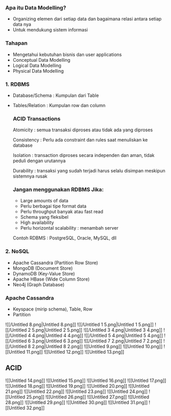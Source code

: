 ### Apa itu Data Modelling?
- Organizing elemen dari setiap data dan bagaimana relasi antara setiap data nya
- Untuk mendukung sistem informasi
### Tahapan
- Mengetahui kebutuhan bisnis dan user applications
- Conceptual Data Modelling
- Logical Data Modelling
- Physical Data Modelling
  
### 1. RDBMS
- Database/Schema : Kumpulan dari Table
- Tables/Relation : Kumpulan row dan column
    
    ### ACID Transactions
    
    Atomicity : semua transaksi diproses atau tidak ada yang diproses
    
    Consistency : Perlu ada constraint dan rules saat menuliskan ke database
    
    Isolation : transaction diproses secara independen dan aman, tidak peduli dengan urutannya
    
    Durability : transaksi yang sudah terjadi harus selalu disimpan meskipun sistemnya rusak
    
    ### Jangan menggunakan RDBMS Jika:
    
    - Large amounts of data
    - Perlu berbagai tipe format data
    - Perlu throughput banyak atau fast read
    - Schema yang fleksibel
    - High availability
    - Perlu horizontal scalability : menambah server
    
    Contoh RDBMS : PostgreSQL, Oracle, MySQL, dll
    
  
### 2. NoSQL
- Apache Cassandra (Partition Row Store)
- MongoDB (Document Store)
- DynamoDB (Key-Value Store)
- Apache HBase (Wide Column Store)
- Neo4j (Graph Database)
### Apache Cassandra
- Keyspace (mirip schema), Table, Row
- Partition
  
![[/Untitled 8.png|Untitled 8.png]]
![[/Untitled 1 5.png|Untitled 1 5.png]]
![[/Untitled 2 5.png|Untitled 2 5.png]]
![[/Untitled 3 4.png|Untitled 3 4.png]]
![[/Untitled 4 4.png|Untitled 4 4.png]]
![[/Untitled 5 4.png|Untitled 5 4.png]]
![[/Untitled 6 3.png|Untitled 6 3.png]]
![[/Untitled 7 2.png|Untitled 7 2.png]]
![[/Untitled 8 2.png|Untitled 8 2.png]]
![[Untitled 9.png]]
![[Untitled 10.png]]
![[Untitled 11.png]]
![[Untitled 12.png]]
![[Untitled 13.png]]
## ACID
![[Untitled 14.png]]
![[Untitled 15.png]]
![[Untitled 16.png]]
![[Untitled 17.png]]
![[Untitled 18.png]]
![[Untitled 19.png]]
![[Untitled 20.png]]
![[Untitled 21.png]]
![[Untitled 22.png]]
![[Untitled 23.png]]
![[Untitled 24.png]]
![[Untitled 25.png]]
![[Untitled 26.png]]
![[Untitled 27.png]]
![[Untitled 28.png]]
![[Untitled 29.png]]
![[Untitled 30.png]]
![[Untitled 31.png]]
![[Untitled 32.png]]